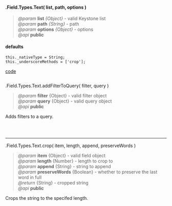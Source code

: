 #### .Field.Types.Text( list, path, options )  
> *@param* **list** _{Object}_  - valid Keystone list   
> *@param* **path** _{String}_  - path   
> *@param* **options** _{Object}_  - options   
> *@api* **public**  



<div class="code-header"> <h4>defaults</h4></div><pre class=" language-javascript"><code class="language-javascript">this._nativeType = String;
this._underscoreMethods = ['crop'];</code></pre>

<div class="code-header addGitHubLink" data-file="fields/types/text/TextType.js"> <a href="#" class="loadCode"> code</a></div><pre class=" language-javascript hideCode api"></pre> 

<span class="subMethod"> .Field.Types.Text.addFilterToQuery( filter, query ) </span>  
> *@param* **filter** {Object} - valid filter object   
> *@param* **query** {Object} - valid query object    
> *@api* **public**     

Adds filters to a query.   

<div class="code-header addGitHubLink" data-file="fields/types/text/TextType.js#L17-L37"> &nbsp;</div><pre class=" language-javascript hideCode api"></pre> 

---

<span class="subMethod"> .Field.Types.Text.crop( item, length, append, preserveWords ) </span>  
> *@param* **item** {Object} - valid field object   
> *@param* **length** {Number} - length to crop to  
> *@param* **append** {String} - string to append  
> *@param* **preserveWords** {Boolean} - whether to preserve the last word in full  
> *@return* {String} - cropped string   
> *@api* **public**     

Crops the string to the specifed length.  

<div class="code-header addGitHubLink" data-file="fields/types/text/TextType.js#L39-L44"> &nbsp;</div><pre class=" language-javascript hideCode api"></pre> 

